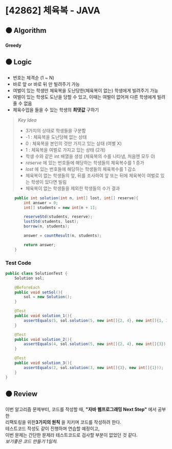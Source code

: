 # [42862] 체육복 - JAVA

## :black_circle: Algorithm
**Greedy**

## :black_circle: Logic

- 번호는 체격순 (1 ~ N)
- 바로 앞 or 바로 뒤 만 빌려주기 가능
- 여벌이 있는 학생만 체육복을 도난당한(체육복이 없는) 학생에게 빌려주기 가능
- 여벌이 있는 학생도 도난을 당할 수 있고, 이때는 여벌이 없어져 다른 학생에게 빌려줄 수 없음
- 체육수업을 들을 수 있는 학생의 **최댓값** 구하기


> _Key Idea_
> - 3가지의 상태로 학생들을 구분함
>  - -1 : 체육복을 도난당해 없는 상태
>  - 0 : 체육복을 본인의 것만 가지고 있는 상태 (여별 X)
>  - 1 : 체육복을 여벌로 가지고 있는 상태 (2개)  
> - 학생 수와 같은 int 배열을 생성 (체육복의 수를 나타냄, 처음엔 모두 0)
> - _reserve_ 에 있는 번호들에 해당하는 학생들의 체육복수를 1 증가
> - _lost_ 에 있는 번호들에 해당하는 학생들의 체육복수를 1 감소
> - 체육복이 없는 학생들의 앞, 뒤를 조사하여 앞 또는 뒤에 체육복이 여벌로 있는 학생이 있다면 빌림
> - 체육복이 없는 학생들을 제외한 학생들의 수가 결과

```Java
    public int solution(int n, int[] lost, int[] reserve){
        int answer = 0;
        int[] students = new int[n + 1];

        reserveStd(students, reserve);
        lostStd(students, lost);
        borrow(n, students);

        answer = countResult(n, students);

        return answer;
    }
```

### Test Code

```Java
public class SolutionTest {
    Solution sol;

    @BeforeEach
    public void setSol(){
        sol = new Solution();
    }

    @Test
    public void solution_1(){
        assertEquals(5, sol.solution(5, new int[]{2, 4}, new int[]{1, 3, 5}));
    }

    @Test
    public void solution_2(){
        assertEquals(4, sol.solution(5, new int[]{2, 4}, new int[]{3}));
    }

    @Test
    public void solution_3(){
        assertEquals(2, sol.solution(3, new int[]{3}, new int[]{1}));
    }
}
```

## :black_circle: Review
이번 알고리즘 문제부터, 코드를 작성할 때, **"자바 웹프로그래밍 Next Step"** 에서 공부한  
리팩토링을 위한**3가지의 원칙** 을 지키며 코드를 작성하려 한다.  
테스트코드 작성도 같이 진행하며 연습할 예정이고,  
이번 문제는 간단한 문제라 테스트코드로 검사할 부분이 없었던 것 같다.  
_보기좋은 코드 만들기 1일차._
